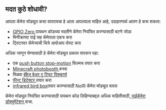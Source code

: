 ## मदत कुठे शोधावी?

आपला कॅमेरा मॉड्यूल कसा वापरायचा हे आता आपल्याला माहित आहे, उदाहरणार्थ आपण हे करू शकता:
* [ GPIO Zero ](https://gpiozero.readthedocs.org/) पायथन कोडच्या मदतीने कॅमेरा नियंत्रित करण्यासाठी बटणे जोडा
* मिनीक्राफ्ट पाई सह कॅमेराला एकत्र करा
* ट्विटरवर कॅमेर्‍याची चित्रे आपोआप पोस्ट करा

अधिक जाणून घेण्यासाठी हे कॅमेरा मॉड्यूल प्रकल्प वापरून पहा:

- एक [push button stop-motion](https://projects.raspberrypi.org/en/projects/push-button-stop-motion/) फिल्मच तयार करा
- [Minecraft photobooth ](https://projects.raspberrypi.org/en/projects/minecraft-photobooth/) बनवा
- मिळवा [बॅबेज बेअर टू ट्विट पिक्चरर्स](https://projects.raspberrypi.org/en/projects/tweeting-babbage/)
- [ पॅरेन्ट डिटेक्टर ](https://projects.raspberrypi.org/en/projects/parent-detector/) तयार करा
- [infrared bird box](https://projects.raspberrypi.org/en/projects/infrared-bird-box/)तयार करण्यासाठी NoIR कॅमेरा मॉड्यूल वापरा

कॅमेरा मॉड्यूल नियंत्रित करण्यासाठी पायथन कोड लिहिण्याबद्दल अधिक माहितीसाठी,[ पाईकॅमेरा डॉक्युमेंटेशन ](https://picamera.readthedocs.org/) वाचा.

